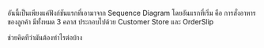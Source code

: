 อันนี้เป็นเพียงแค่ฟังก์ชันแรกที่เอามาจาก Sequence Diagram โดยอันแรกที่เริ่ม คือ การสั่งอาหารของลูกค้า
มีทั้งหมด 3 คลาส ประกอบไปด้วย Customer Store และ OrderSlip 

ช่วยคิดทีว่ามันต้องทำไรต่อบ้าง 

